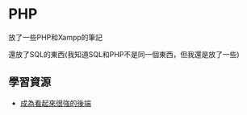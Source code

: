 # PHP

放了一些PHP和Xampp的筆記

還放了SQL的東西(我知道SQL和PHP不是同一個東西，但我還是放了一些)

## 學習資源
- [成為看起來很強的後端](https://www.youtube.com/playlist?list=PLS5AiLcCHgNxd341NwuY9EOpVvY5Z8VOs)
